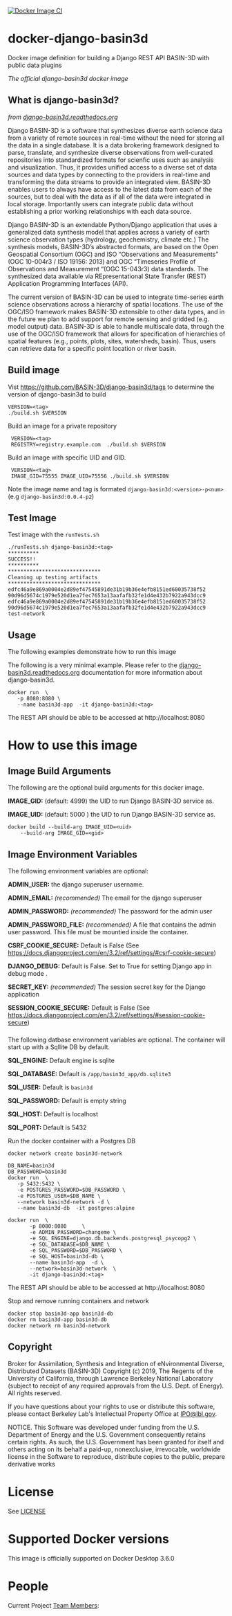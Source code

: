[![Docker Image CI](https://github.com/BASIN-3D/docker-django-basin3d/actions/workflows/docker-image.yml/badge.svg)](https://github.com/BASIN-3D/docker-django-basin3d/actions/workflows/docker-image.yml)

# docker-django-basin3d
Docker image definition for building a Django REST API BASIN-3D with public data plugins

*The official django-basin3d docker image*

## What is django-basin3d?
*from [django-basin3d.readthedocs.org](https://django-basin3d.readthedocs.org)*

Django BASIN-3D is a software that synthesizes diverse earth science data from a variety of remote sources in real-time without the need for storing all the data in a single database. It is a data brokering framework designed to parse, translate, and synthesize diverse observations from well-curated repositories into standardized formats for scienfic uses such as analysis and visualization. Thus, it provides unified access to a diverse set of data sources and data types by connecting to the providers in real-time and transforming the data streams to provide an integrated view. BASIN-3D enables users to always have access to the latest data from each of the sources, but to deal with the data as if all of the data were integrated in local storage. Importantly users can integrate public data without establishing a prior working relationships with each data source.

Django BASIN-3D is an extendable Python/Django application that uses a generalized data synthesis model that applies across a variety of earth science observation types (hydrology, geochemistry, climate etc.) The synthesis models, BASIN-3D’s abstracted formats, are based on the Open Geospatial Consortium (OGC) and ISO “Observations and Measurements” (OGC 10-004r3 / ISO 19156: 2013) and OGC “Timeseries Profile of Observations and Measurement “(OGC 15-043r3) data standards. The synthesized data available via REpresentational State Transfer (REST) Application Programming Interfaces (API).

The current version of BASIN-3D can be used to integrate time-series earth science observations across a hierarchy of spatial locations. The use of the OGC/ISO framework makes BASIN-3D extensible to other data types, and in the future we plan to add support for remote sensing and gridded (e.g. model output) data. BASIN-3D is able to handle multiscale data, through the use of the OGC/ISO framework that allows for specification of hierarchies of spatial features (e.g., points, plots, sites, watersheds, basin). Thus, users can retrieve data for a specific point location or river basin.
## Build image
Vist https://github.com/BASIN-3D/django-basin3d/tags to determine the version of django-basin3d
to build

    VERSION=<tag>
    ./build.sh $VERSION
    
Build an image for a private repository

     VERSION=<tag>
     REGISTRY=registry.example.com  ./build.sh $VERSION
     
Build an image with specific UID and GID.

     VERSION=<tag>
     IMAGE_GID=75555 IMAGE_UID=75556 ./build.sh $VERSION
     
Note the image name and tag is formated `django-basin3d:<version>-p<num>` (e.g `django-basin3d:0.0.4-p2`)

    
    
## Test Image
Test image with the `runTests.sh`

    ./runTests.sh django-basin3d:<tag>
    **********
    SUCCESS!!
    **********
    ******************************
    Cleaning up testing artifacts
    ******************************
    edfc46a9e869a0004e2d89ef47545891de31b19b36e4efb8151ed60035738f52
    90d96d5674c1979e520d1ea7fec7653a13aafafb32fe1d4e432b7922a943dcc9
    edfc46a9e869a0004e2d89ef47545891de31b19b36e4efb8151ed60035738f52
    90d96d5674c1979e520d1ea7fec7653a13aafafb32fe1d4e432b7922a943dcc9
    test-network


## Usage
The following examples demonstrate how to run this image

The following is a very minimal example. Please refer to the 
[django-basin3d.readthedocs.org](https://django-basin3d.readthedocs.org)
documentation for more information about django-basin3d.

    docker run  \
       -p 8080:8080 \
       --name basin3d-app  -it django-basin3d:<tag>

The REST API should be able to be accessed at http://localhost:8080

# How to use this image

## Image Build Arguments
The following are the optional build arguments for this docker image.

**IMAGE_GID:** (default: 4999) the UID to run Django BASIN-3D service as. 

**IMAGE_UID:** (default: 5000 ) the UID to run Django BASIN-3D service as.

```
docker build --build-arg IMAGE_UID=<uid> 
    --build-arg IMAGE_GID=<gid>
```

## Image Environment Variables
The following environment variables are optional:

**ADMIN_USER:** the django superuser username. 

**ADMIN_EMAIL:** _(recommended)_ The email for the django superuser

**ADMIN_PASSWORD:** _(recommended)_ The password for the admin user

**ADMIN_PASSWORD_FILE:**  _(recommended)_ A file that contains the admin user password.  This file 
must be mountied inside the container.

**CSRF_COOKIE_SECURE:** Default is False (See https://docs.djangoproject.com/en/3.2/ref/settings/#csrf-cookie-secure)

**DJANGO_DEBUG:** Default is False. Set to True for setting Django app in debug mode .

**SECRET_KEY:** _(recommended)_ The session secret key for the Django application

**SESSION_COOKIE_SECURE:** Default is False (See https://docs.djangoproject.com/en/3.2/ref/settings/#session-cookie-secure)

### 
The following datbase environment variables are optional.  The container will
start up with a Sqllite DB by default.

**SQL_ENGINE:**  Default engine is sqlite

**SQL_DATABASE:** Default is `/app/basin3d_app/db.sqlite3`

**SQL_USER:** Default is `basin3d`

**SQL_PASSWORD:** Default is empty string

**SQL_HOST:** Default is localhost

**SQL_PORT:** Default is 5432


Run the docker container with a Postgres DB

    docker network create basin3d-network

    DB_NAME=basin3d
    DB_PASSWORD=basin3d
    docker run  \
       -p 5432:5432 \
       -e POSTGRES_PASSWORD=$DB_PASSWORD \
       -e POSTGRES_USER=$DB_NAME \
       --network basin3d-network -d \
       --name basin3d-db  -it postgres:alpine 
    
    docker run  \
           -p 8080:8080     \
           -e ADMIN_PASSWORD=changeme \
           -e SQL_ENGINE=django.db.backends.postgresql_psycopg2 \
           -e SQL_DATABASE=$DB_NAME \
           -e SQL_PASSWORD=$DB_PASSWORD \
           -e SQL_HOST=basin3d-db \
           --name basin3d-app  -d \
           --network=basin3d-network  \
           -it django-basin3d:<tag> 
           

The REST API should be able to be accessed at http://localhost:8080
    
Stop and remove running containers and network

    docker stop basin3d-app basin3d-db
    docker rm basin3d-app basin3d-db
    docker network rm basin3d-network
    
## Copyright

Broker for Assimilation, Synthesis and Integration of eNvironmental Diverse, Distributed Datasets (BASIN-3D) Copyright (c) 2019, The
Regents of the University of California, through Lawrence Berkeley National
Laboratory (subject to receipt of any required approvals from the U.S.
Dept. of Energy).  All rights reserved.

If you have questions about your rights to use or distribute this software,
please contact Berkeley Lab's Intellectual Property Office at
IPO@lbl.gov.

NOTICE.  This Software was developed under funding from the U.S. Department
of Energy and the U.S. Government consequently retains certain rights.  As
such, the U.S. Government has been granted for itself and others acting on
its behalf a paid-up, nonexclusive, irrevocable, worldwide license in the
Software to reproduce, distribute copies to the public, prepare derivative
works

# License

See [LICENSE](./LICENSE)

# Supported Docker versions

This image is officially supported on Docker Desktop 3.6.0


# People

Current Project [Team Members](https://github.com/orgs/BASIN-3D/teams/developers/members):


